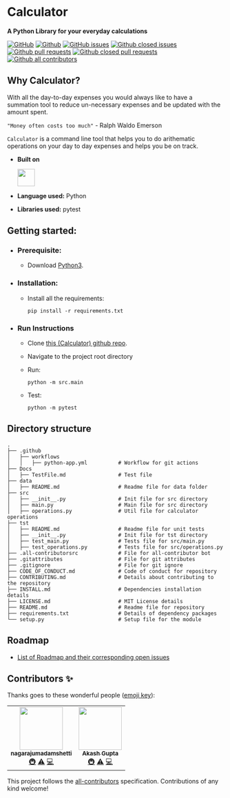 # Calculator  
**A Python Library for your everyday calculations** 


[![GitHub](https://img.shields.io/github/license/agupta15k/ncsu_se_fall22_22?color=green&label=license&logo=MIT)](https://github.com/agupta15k/ncsu_se_fall22_22/blob/main/LICENSE.md)
[![Github](https://img.shields.io/badge/language-python-red.svg)](https://www.python.org/downloads/)
[![GitHub issues](https://img.shields.io/github/issues-raw/agupta15k/ncsu_se_fall22_22)](https://github.com/agupta15k/ncsu_se_fall22_22/issues)
[![Github closed issues](https://img.shields.io/github/issues-closed-raw/agupta15k/ncsu_se_fall22_22)](https://github.com/agupta15k/ncsu_se_fall22_22/issues?q=is%3Aissue+is%3Aclosed)
[![Github pull requests](https://img.shields.io/github/issues-pr/agupta15k/ncsu_se_fall22_22?color=red)](https://github.com/agupta15k/ncsu_se_fall22_22/pulls)
[![Github closed pull requests](https://img.shields.io/github/issues-pr-closed/agupta15k/ncsu_se_fall22_22?color=blue)](https://github.com/agupta15k/ncsu_se_fall22_22/pulls?q=is%3Apr+is%3Aclosed)
[![Github all contributors](https://img.shields.io/github/contributors/agupta15k/ncsu_se_fall22_22?color=green)](https://github.com/agupta15k/ncsu_se_fall22_22/graphs/contributors)

## Why Calculator?

With all the day-to-day expenses you would always like to have a summation tool to reduce un-necessary expenses and be updated with the amount spent.

`"Money often costs too much"` - Ralph Waldo Emerson

`Calculator` is a command line tool that helps you to do arithematic operations on your day to day expenses and helps you be on track.

- **Built on**

  <img src="https://upload.wikimedia.org/wikipedia/commons/c/c3/Python-logo-notext.svg" width="40" height="40" />

- **Language used:** Python
- **Libraries used:** pytest

## Getting started:

  - ### Prerequisite:
    - Download [Python3](https://www.python.org/downloads/).

  - ### Installation:
    
    - Install all the requirements:

      `pip install -r requirements.txt`

  - ### Run Instructions

    - Clone [this (Calculator) github repo](https://github.com/agupta15k/ncsu_se_fall22_22).

    - Navigate to the project root directory
  
    - Run:

      `python -m src.main`
    
    - Test:

      `python -m pytest`

## Directory structure

    .
    ├── .github
    │   ├── workflows          
    │   │   ├── python-app.yml          # Workflow for git actions
    ├── Docs
    │   ├── TestFile.md                 # Test file
    ├── data
    │   ├── README.md                   # Readme file for data folder
    ├── src
    │   ├── __init__.py                 # Init file for src directory
    │   ├── main.py                     # Main file for src directory
    │   ├── operations.py               # Util file for calculator operations
    ├── tst
    │   ├── README.md                   # Readme file for unit tests
    │   ├── __init__.py                 # Init file for tst directory
    │   ├── test_main.py                # Tests file for src/main.py
    │   ├── test_operations.py          # Tests file for src/operations.py
    ├── .all-contributorsrc             # File for all-contributor bot
    ├── .gitattributes                  # File for git attributes
    ├── .gitignore                      # File for git ignore
    ├── CODE_OF_CONDUCT.md              # Code of conduct for repository
    ├── CONTRIBUTING.md                 # Details about contributing to the repository
    ├── INSTALL.md                      # Dependencies installation details
    ├── LICENSE.md                      # MIT License details
    ├── README.md                       # Readme file for repository
    ├── requirements.txt                # Details of dependency packages
    └── setup.py                        # Setup file for the module

## Roadmap
  - [List of Roadmap and their corresponding open issues](https://github.com/agupta15k/ncsu_se_fall22_22/issues/)

## Contributors ✨

Thanks goes to these wonderful people ([emoji key](https://allcontributors.org/docs/en/emoji-key)):

<!-- ALL-CONTRIBUTORS-LIST:START - Do not remove or modify this section -->
<!-- prettier-ignore-start -->
<!-- markdownlint-disable -->
<table>
  <tr>
    <td align="center"><a href="https://github.com/nagarajumadamshetti"><img src="https://avatars.githubusercontent.com/u/42158715?v=4?s=100" width="100px;" alt=""/><br /><sub><b>nagarajumadamshetti</b></sub></a><br /><a href="#infra-nagarajumadamshetti" title="Infrastructure (Hosting, Build-Tools, etc)">🚇</a> <a href="https://github.com/agupta15k/ncsu_se_fall22_22/commits?author=nagarajumadamshetti" title="Tests">⚠️</a> <a href="https://github.com/agupta15k/ncsu_se_fall22_22/commits?author=nagarajumadamshetti" title="Code">💻</a></td>
    <td align="center"><a href="https://github.com/agupta15k"><img src="https://avatars.githubusercontent.com/u/112216701?v=4?s=100" width="100px;" alt=""/><br /><sub><b>Akash Gupta</b></sub></a><br /><a href="#infra-agupta15k" title="Infrastructure (Hosting, Build-Tools, etc)">🚇</a> <a href="https://github.com/agupta15k/ncsu_se_fall22_22/commits?author=agupta15k" title="Tests">⚠️</a> <a href="https://github.com/agupta15k/ncsu_se_fall22_22/commits?author=agupta15k" title="Code">💻</a></td>
  </tr>
</table>

<!-- markdownlint-restore -->
<!-- prettier-ignore-end -->

<!-- ALL-CONTRIBUTORS-LIST:END -->

This project follows the [all-contributors](https://github.com/all-contributors/all-contributors) specification. Contributions of any kind welcome!
